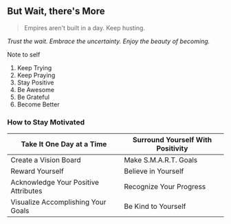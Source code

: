 ## But Wait, there's More

>Empires aren't built in a day.
>Keep husting.

*Trust the wait. Embrace the uncertainty. Enjoy the beauty of becoming.*

Note to self
1. Keep Trying
2. Keep Praying
3. Stay Positive
4. Be Awesome
5. Be Grateful
6. Become Better


### How to Stay Motivated

Take It One Day at a Time | Surround Yourself With Positivity
------------------------- | ---------------------------------
Create a Vision Board | Make S.M.A.R.T. Goals
Reward Yourself | Believe in Yourself
Acknowledge Your Positive Attributes | Recognize Your Progress
Visualize Accomplishing Your Goals | Be Kind to Yourself
